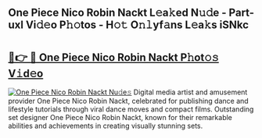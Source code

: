 ## One Piece Nico Robin Nackt L𝚎a𝚔ed N𝚞𝚍e - Part-uxl Vi𝚍𝚎o P𝚑𝚘tos - H𝚘𝚝 O𝚗𝚕yf𝚊ns L𝚎a𝚔s iSNkc

# <h2><a href="http://kfa9a3f.oniu.top/?m=One+Piece+Nico+Robin+Nackt">🔗👉 🔴 One Piece Nico Robin Nackt P𝚑ot𝚘𝚜 V𝚒d𝚎o</a></h2>

[![One Piece Nico Robin Nackt Nu𝚍e𝚜](https://i.imgur.com/0qMVB7G.gif)](http://kfa9a3f.oniu.top/?m=One+Piece+Nico+Robin+Nackt)
Digital media artist and amusement provider One Piece Nico Robin Nackt, celebrated for publishing dance and lifestyle tutorials through viral dance moves and compact films. Outstanding set designer One Piece Nico Robin Nackt, known for their remarkable abilities and achievements in creating visually stunning sets.  
